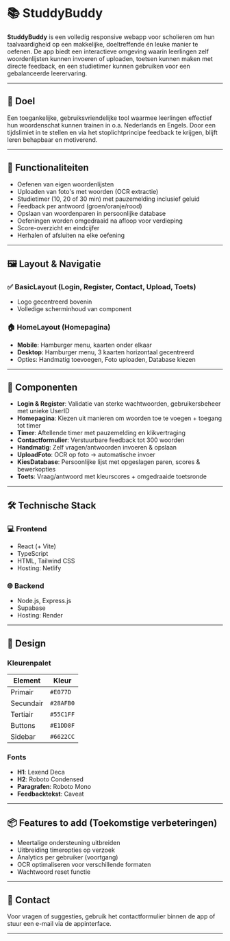 # 📚 StuddyBuddy

**StuddyBuddy** is een volledig responsive webapp voor scholieren om hun taalvaardigheid op een makkelijke, doeltreffende én leuke manier te oefenen. De app biedt een interactieve omgeving waarin leerlingen zelf woordenlijsten kunnen invoeren of uploaden, toetsen kunnen maken met directe feedback, en een studietimer kunnen gebruiken voor een gebalanceerde leerervaring.

---

## 🎯 Doel

Een toegankelijke, gebruiksvriendelijke tool waarmee leerlingen effectief hun woordenschat kunnen trainen in o.a. Nederlands en Engels. Door een tijdslimiet in te stellen en via het stoplichtprincipe feedback te krijgen, blijft leren behapbaar en motiverend.

---

## 🚀 Functionaliteiten

- Oefenen van eigen woordenlijsten
- Uploaden van foto's met woorden (OCR extractie)
- Studietimer (10, 20 of 30 min) met pauzemelding inclusief geluid
- Feedback per antwoord (groen/oranje/rood)
- Opslaan van woordenparen in persoonlijke database
- Oefeningen worden omgedraaid na afloop voor verdieping
- Score-overzicht en eindcijfer
- Herhalen of afsluiten na elke oefening

---

## 🖼️ Layout & Navigatie

### ✅ **BasicLayout** (Login, Register, Contact, Upload, Toets)

- Logo gecentreerd bovenin
- Volledige scherminhoud van component

### 🏠 **HomeLayout** (Homepagina)

- **Mobile**: Hamburger menu, kaarten onder elkaar
- **Desktop**: Hamburger menu, 3 kaarten horizontaal gecentreerd
- Opties: Handmatig toevoegen, Foto uploaden, Database kiezen

---

## 🧩 Componenten

- **Login & Register**: Validatie van sterke wachtwoorden, gebruikersbeheer met unieke UserID
- **Homepagina**: Kiezen uit manieren om woorden toe te voegen + toegang tot timer
- **Timer**: Aftellende timer met pauzemelding en klikvertraging
- **Contactformulier**: Verstuurbare feedback tot 300 woorden
- **Handmatig**: Zelf vragen/antwoorden invoeren & opslaan
- **UploadFoto**: OCR op foto → automatische invoer
- **KiesDatabase**: Persoonlijke lijst met opgeslagen paren, scores & bewerkopties
- **Toets**: Vraag/antwoord met kleurscores + omgedraaide toetsronde

---

## 🛠️ Technische Stack

### 💻 Frontend

- React (+ Vite)
- TypeScript
- HTML, Tailwind CSS
- Hosting: Netlify

### 🌐 Backend

- Node.js, Express.js
- Supabase
- Hosting: Render

---

## 🎨 Design

### Kleurenpalet

| Element   | Kleur     |
| --------- | --------- |
| Primair   | `#E077D`  |
| Secundair | `#28AFB0` |
| Tertiair  | `#55C1FF` |
| Buttons   | `#E1DD8F` |
| Sidebar   | `#6622CC` |

### Fonts

- **H1**: Lexend Deca
- **H2**: Roboto Condensed
- **Paragrafen**: Roboto Mono
- **Feedbacktekst**: Caveat

---

## 📦 Features to add (Toekomstige verbeteringen)

- Meertalige ondersteuning uitbreiden
- Uitbreiding timeropties op verzoek
- Analytics per gebruiker (voortgang)
- OCR optimaliseren voor verschillende formaten
- Wachtwoord reset functie

---

## 🤝 Contact

Voor vragen of suggesties, gebruik het contactformulier binnen de app of stuur een e-mail via de appinterface.

---
